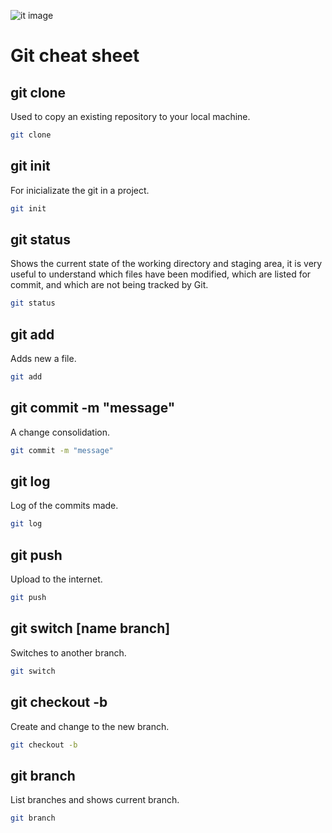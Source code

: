![ it image](https://imgs.search.brave.com/RHmezOt5jW8asHG7tBhZY1qB15OBz_rYyszNnQUuvV4/rs:fit:860:0:0:0/g:ce/aHR0cHM6Ly91cGxv/YWQud2lraW1lZGlh/Lm9yZy93aWtpcGVk/aWEvY29tbW9ucy9l/L2UwL0dpdC1sb2dv/LnN2Zw)
# Git cheat sheet

## git clone 
Used to copy an existing repository to your local machine.
```sh
git clone


```
## git init 
For inicializate the git in a project.
```sh
git init

```
## git status 
Shows the current state of the working directory and staging area, it is very useful to understand which files have been modified, which are listed for commit, and which are not being tracked by Git.
```sh
git status

```
## git add 
Adds new a file.
```sh
git add

```
## git commit -m "message" 
A change consolidation.
```sh
git commit -m "message"
```
## git log 
Log of the commits made.
```sh
git log

```
## git push 
Upload to the internet.
```sh
git push
```
## git switch [name branch] 
Switches to another branch.
```sh
git switch
```
## git checkout -b
Create and change to the new branch.
```sh
git checkout -b
```
## git branch

List branches and shows current branch.
```sh
git branch
```
